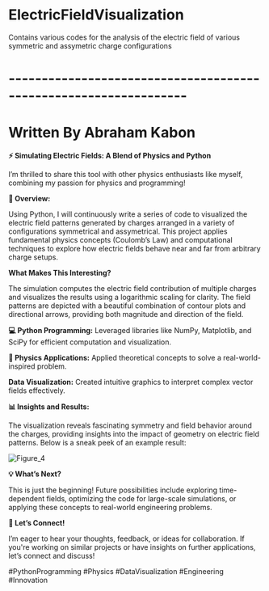 # ElectricFieldVisualization
Contains various codes for the analysis of the electric field of various symmetric and assymetric charge configurations

# -----------------------------------------------------------------
# Written By Abraham Kabon

**⚡ Simulating Electric Fields: A Blend of Physics and Python**

I’m thrilled to share this tool with other physics enthusiasts like myself, combining my passion for physics and programming!

**🔎 Overview:**

Using Python, I will continuously write a series of code to visualized the electric field patterns generated by charges arranged in a variety of configurations symmetrical and assymetrical. This project applies fundamental physics concepts (Coulomb’s Law) and computational techniques to explore how electric fields behave near and far from arbitrary charge setups.

**What Makes This Interesting?**

The simulation computes the electric field contribution of multiple charges and visualizes the results using a logarithmic scaling for clarity.
The field patterns are depicted with a beautiful combination of contour plots and directional arrows, providing both magnitude and direction of the field.

**💻 Python Programming:** Leveraged libraries like NumPy, Matplotlib, and SciPy for efficient computation and visualization.

**🔭 Physics Applications:** Applied theoretical concepts to solve a real-world-inspired problem.

**Data Visualization:** Created intuitive graphics to interpret complex vector fields effectively.

**📊 Insights and Results:**

The visualization reveals fascinating symmetry and field behavior around the charges, providing insights into the impact of geometry on electric field patterns. Below is a sneak peek of an example result:


![Figure_4](https://github.com/user-attachments/assets/b43092a7-7ad8-4639-9fe6-1344fedcf48a)


**💡 What’s Next?**

This is just the beginning! Future possibilities include exploring time-dependent fields, optimizing the code for large-scale simulations, or applying these concepts to real-world engineering problems.

**🙌 Let’s Connect!**

I’m eager to hear your thoughts, feedback, or ideas for collaboration. If you're working on similar projects or have insights on further applications, let’s connect and discuss!

#PythonProgramming #Physics #DataVisualization #Engineering #Innovation

